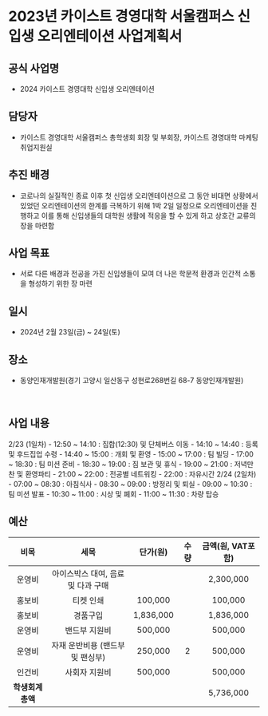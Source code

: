 2023년 카이스트 경영대학 서울캠퍼스 신입생 오리엔테이션 사업계획서
===

## 공식 사업명
- 2024 카이스트 경영대학 신입생 오리엔테이션
 
## 담당자
- 카이스트 경영대학 서울캠퍼스 총학생회 회장 및 부회장, 카이스트 경영대학 마케팅취업지원실

## 추진 배경
- 코로나의 실질적인 종료 이후 첫 신입생 오리엔테이션으로 그 동안 비대면 상황에서 있었던 오리엔테이션의 한계를 극복하기 위해 1박 2일 일정으로 오리엔테이션을 진행하고 이를 통해 신입생들의 대학원 생활에 적응을 할 수 있게 하고 상호간 교류의 장을 마련함
  
## 사업 목표
- 서로 다른 배경과 전공을 가진 신입생들이 모여 더 나은 학문적 환경과 인간적 소통을 형성하기 위한 장 마련

## 일시
- 2024년 2월 23일(금) ~ 24일(토)
  
## 장소
- 동양인재개발원(경기 고양시 일산동구 성현로268번길 68-7 동양인재개발원)

 
## 사업 내용
2/23 (1일차)
      - 12:50 ~ 14:10 : 집합(12:30) 및 단체버스 이동
      - 14:10 ~ 14:40 : 등록 및 후드집업 수령
      - 14:40 ~ 15:00 : 개회 및 환영
      - 15:00 ~ 17:00 : 팀 빌딩
      - 17:00 ~ 18:30 : 팀 미션 준비
      - 18:30 ~ 19:00 : 짐 보관 및 휴식
      - 19:00 ~ 21:00 : 저녁만찬 및 환영파티
      - 21:00 ~ 22:00 : 전공별 네트워킹
      - 22:00 : 자유시간
2/24 (2일차)
      - 07:00 ~ 08:30 : 아침식사
      - 08:30 ~ 09:00 : 방정리 및 퇴실
      - 09:00 ~ 10:30 : 팀 미션 발표
      - 10:30 ~ 11:00 : 시상 및 폐회
      - 11:00 ~ 11:30 : 차량 탑승

## 예산

| 비목       | 세목        | 단가(원)     | 수량  | 금액(원, VAT포함) |
|:--------:|:---------:|:---------:|:---:|:------------:|
| 운영비  | 아이스박스 대여, 음료 및 다과 구매 |  |    | 2,300,000      |
| 홍보비  | 티켓 인쇄     | 100,000   |    | 100,000      |
| 홍보비  | 경품구입    | 1,836,000   |   | 1,836,000      |
| 운영비  | 밴드부 지원비 | 500,000  |    | 500,000      |
| 운영비  | 자재 운반비용 (밴드부 및 팬싱부)     | 250,000  |2   | 500,000      |
| 인건비  | 사회자 지원비     | 500,000   |   | 500,000      |
|  **학생회계 총액** |           |           |     | 5,736,000   |
  
